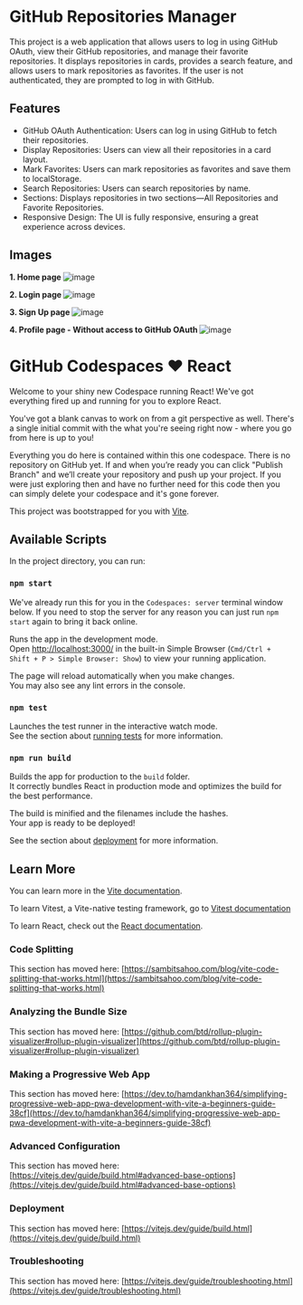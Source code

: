 # GitHub Repositories Manager

This project is a web application that allows users to log in using GitHub OAuth, view their GitHub repositories, and manage their favorite repositories. It displays repositories in cards, provides a search feature, and allows users to mark repositories as favorites. If the user is not authenticated, they are prompted to log in with GitHub.

<h2>Features </h2>

- GitHub OAuth Authentication: Users can log in using GitHub to fetch their repositories.
- Display Repositories: Users can view all their repositories in a card layout.
- Mark Favorites: Users can mark repositories as favorites and save them to localStorage.
- Search Repositories: Users can search repositories by name.
- Sections: Displays repositories in two sections—All Repositories and Favorite Repositories.
- Responsive Design: The UI is fully responsive, ensuring a great experience across devices.

<h2>Images </h2>

<b>1. Home page </b>
![image](https://github.com/user-attachments/assets/7ce2ace0-0bd5-4c90-945f-d20231a1b1e4)

<b>2. Login page </b>
![image](https://github.com/user-attachments/assets/8cb6a2e5-a4b7-4b10-b76b-c51521847093)

<b>3. Sign Up page </b>
![image](https://github.com/user-attachments/assets/5116c2d3-9109-424f-967f-63dc35459a5a)

<b>4. Profile page - Without access to GitHub OAuth </b>
![image](https://github.com/user-attachments/assets/9f1cd464-ac74-4597-9e38-03db9713177a)

# GitHub Codespaces ♥️ React

Welcome to your shiny new Codespace running React! We've got everything fired up and running for you to explore React.

You've got a blank canvas to work on from a git perspective as well. There's a single initial commit with the what you're seeing right now - where you go from here is up to you!

Everything you do here is contained within this one codespace. There is no repository on GitHub yet. If and when you’re ready you can click "Publish Branch" and we’ll create your repository and push up your project. If you were just exploring then and have no further need for this code then you can simply delete your codespace and it's gone forever.

This project was bootstrapped for you with [Vite](https://vitejs.dev/).

## Available Scripts

In the project directory, you can run:

### `npm start`

We've already run this for you in the `Codespaces: server` terminal window below. If you need to stop the server for any reason you can just run `npm start` again to bring it back online.

Runs the app in the development mode.\
Open [http://localhost:3000/](http://localhost:3000/) in the built-in Simple Browser (`Cmd/Ctrl + Shift + P > Simple Browser: Show`) to view your running application.

The page will reload automatically when you make changes.\
You may also see any lint errors in the console.

### `npm test`

Launches the test runner in the interactive watch mode.\
See the section about [running tests](https://facebook.github.io/create-react-app/docs/running-tests) for more information.

### `npm run build`

Builds the app for production to the `build` folder.\
It correctly bundles React in production mode and optimizes the build for the best performance.

The build is minified and the filenames include the hashes.\
Your app is ready to be deployed!

See the section about [deployment](https://facebook.github.io/create-react-app/docs/deployment) for more information.

## Learn More

You can learn more in the [Vite documentation](https://vitejs.dev/guide/).

To learn Vitest, a Vite-native testing framework, go to [Vitest documentation](https://vitest.dev/guide/)

To learn React, check out the [React documentation](https://reactjs.org/).

### Code Splitting

This section has moved here: [https://sambitsahoo.com/blog/vite-code-splitting-that-works.html](https://sambitsahoo.com/blog/vite-code-splitting-that-works.html)

### Analyzing the Bundle Size

This section has moved here: [https://github.com/btd/rollup-plugin-visualizer#rollup-plugin-visualizer](https://github.com/btd/rollup-plugin-visualizer#rollup-plugin-visualizer)

### Making a Progressive Web App

This section has moved here: [https://dev.to/hamdankhan364/simplifying-progressive-web-app-pwa-development-with-vite-a-beginners-guide-38cf](https://dev.to/hamdankhan364/simplifying-progressive-web-app-pwa-development-with-vite-a-beginners-guide-38cf)

### Advanced Configuration

This section has moved here: [https://vitejs.dev/guide/build.html#advanced-base-options](https://vitejs.dev/guide/build.html#advanced-base-options)

### Deployment

This section has moved here: [https://vitejs.dev/guide/build.html](https://vitejs.dev/guide/build.html)

### Troubleshooting

This section has moved here: [https://vitejs.dev/guide/troubleshooting.html](https://vitejs.dev/guide/troubleshooting.html)
